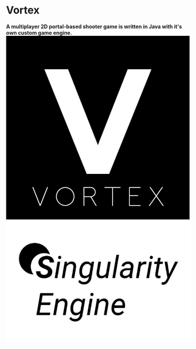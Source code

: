 # Vortex
__A multiplayer 2D portal-based shooter game is written in Java with it's own custom game engine.__
![](res/VortexLogo.png)
![](res/Singularity%20Engine%20Logo.png)
